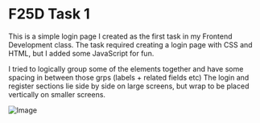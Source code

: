 # F25D Task 1
This is a simple login page I created as the first task in my Frontend Development class.
The task required creating a login page with CSS and HTML, but I added some JavaScript for fun.

I tried to logically group some of the elements together and have some spacing in between those grps (labels + related fields etc)
The login and register sections lie side by side on large screens, but wrap to be placed vertically on smaller screens.


![Image](https://github.com/user-attachments/assets/5e7549ba-4da8-4f44-8616-cc91e8c8b22f)
